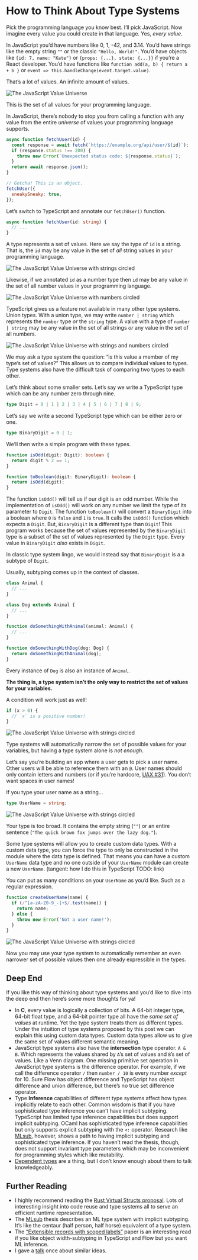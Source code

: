 # How to Think About Type Systems

Pick the programming language you know best. I’ll pick JavaScript. Now imagine
every value you could create in that language. Yes, _every value_.

In JavaScript you’d have numbers like 0, 1, -42, and 3.14. You’d have strings
like the empty string `""` or the classic `"Hello, World!"`. You’d have objects
like `{id: 7, name: "Kate"}` or `{props: {...}, state: {...}}` if you’re a React
developer. You’d have functions like `function add(a, b) { return a + b }` or
`event => this.handleChange(event.target.value)`.

That’s a lot of values. An infinite amount of values.

![The JavaScript Value Universe](./value-universe-all.png)

This is the set of all values for your programming language.

In JavaScript, there’s nobody to stop you from calling a function with any value
from the entire _universe_ of values your programming language supports.

```js
async function fetchUser(id) {
  const response = await fetch(`https://example.org/api/user/${id}`);
  if (response.status !== 200) {
    throw new Error(`Unexpected status code: ${response.status}`);
  }
  return await response.json();
}

// Gotcha! This is an object.
fetchUser({
  sneakySneaky: true,
});
```

Let’s switch to TypeScript and annotate our `fetchUser()` function.

```ts
async function fetchUser(id: string) {
  // ...
}
```

A type represents a set of values. Here we say the type of `id` is a string.
That is, the `id` may be any value in the set of _all_ string values in your
programming language.

![The JavaScript Value Universe with strings circled](./value-universe-strings.png)

Likewise, if we annotated `id` as a number type then `id` may be any value in
the set of all number values in your programming language.

![The JavaScript Value Universe with numbers circled](./value-universe-numbers.png)

TypeScript gives us a feature not available in many other type systems. Union
types. With a union type, we may write `number | string` which represents the
`number` type _or_ the `string` type. A value with a type of `number | string`
may be any value in the set of all strings _or_ any value in the set of all
numbers.

![The JavaScript Value Universe with strings and numbers circled](./value-universe-strings-and-numbers.png)

We may ask a type system the question: “is this value a member of my type’s set
of values?” This allows us to compare individual values to types. Type systems
also have the difficult task of comparing two types to each other.

Let’s think about some smaller sets. Let’s say we write a TypeScript type which
can be any number zero through nine.

```ts
type Digit = 0 | 1 | 2 | 3 | 4 | 5 | 6 | 7 | 8 | 9;
```

Let’s say we write a second TypeScript type which can be either zero or one.

```ts
type BinaryDigit = 0 | 1;
```

We’ll then write a simple program with these types.

```ts
function isOdd(digit: Digit): boolean {
  return digit % 2 == 1;
}

function toBoolean(digit: BinaryDigit): boolean {
  return isOdd(digit);
}
```

The function `isOdd()` will tell us if our digit is an odd number. While the
implementation of `isOdd()` will work on any number we limit the type of its
parameter to `Digit`. The function `toBoolean()` will convert a `BinaryDigit`
into a boolean where `0` is `false` and `1` is `true`. It calls the `isOdd()`
function which expects a `Digit`. But, `BinaryDigit` is a different type than
`Digit`! This program works because the set of values represented by the
`BinaryDigit` type is a subset of the set of values represented by the `Digit`
type. Every value in `BinaryDigit` _also_ exists in `Digit`.

In classic type system lingo, we would instead say that `BinaryDigit` is a a
subtype of `Digit`.

Usually, subtyping comes up in the context of classes.

```ts
class Animal {
  // ...
}

class Dog extends Animal {
  // ...
}

function doSomethingWithAnimal(animal: Animal) {
  // ...
}

function doSomethingWithDog(dog: Dog) {
  return doSomethingWithAnimal(dog);
}
```

Every instance of `Dog` is also an instance of `Animal`.

**The thing is, a type system isn’t the only way to restrict the set of values
for your variables.**

A condition will work just as well!

```js
if (x > 0) {
  // `x` is a positive number!
}
```

![The JavaScript Value Universe with strings circled](./value-universe-numbers-positive.png)

Type systems will automatically narrow the set of possible values for your
variables, but having a type system alone is _not enough_.

Let’s say you’re building an app where a user gets to pick a user name. Other
users will be able to reference them with an `@`. User names should only contain
letters and numbers (or if you’re hardcore, [UAX #31][uax-31]). You don’t want
spaces in user names!

[uax-31]: http://www.unicode.org/reports/tr31

If you type your user name as a string…

```ts
type UserName = string;
```

![The JavaScript Value Universe with strings circled](./value-universe-strings.png)

Your type is too broad. It contains the empty string (`""`) or an entire
sentence (`"The quick brown fox jumps over the lazy dog."`).

Some type systems will allow you to create custom data types. With a custom data
type, you can force the type to only be constructed in the module where the data
type is defined. That means you can have a custom `UserName` data type and no
one outside of your `UserName` module can create a new `UserName`. (tangent: how
I do this in TypeScript TODO: link)

You can put as many conditions on your `UserName` as you’d like. Such as a
regular expression.

```js
function createUserName(name) {
  if (/^[a-zA-Z0-9_-]+$/.test(name)) {
    return name;
  } else {
    throw new Error('Not a user name!');
  }
}
```

![The JavaScript Value Universe with strings circled](./value-universe-strings-usernames.png)

Now you may use your type system to automatically remember an even narrower set
of possible values then one already expressible in the types.

## Deep End

If you like this way of thinking about type systems and you’d like to dive into
the deep end then here’s some more thoughts for ya!

- In **C**, every value is logically a collection of bits. A 64-bit integer
  type, 64-bit float type, and a 64-bit pointer type all have the _same set of
  values_ at runtime. Yet the type system treats them as different types. Under
  the intuition of type systems proposed by this post we can explain this using
  custom data types. Custom data types allow us to give the same set of values
  different semantic meaning.
- JavaScript type systems also have the **intersection** type operator. `A & B`.
  Which represents the values shared by `A`’s set of values and `B`’s set of
  values. Like a Venn diagram. One missing primitive set operation in JavaScript
  type systems is the difference operator. For example, if we call the
  difference operator `/` then `number / 10` is every number _except_ for 10.
  Sure Flow has object difference and TypeScript has object difference and union
  difference, but there’s no true set difference operator.
- Type **Inference** capabilities of different type systems affect how types
  implicitly relate to each other. Common wisdom is that if you have
  sophisticated type inference you can’t have implicit subtyping. TypeScript has
  limited type inference capabilities but does support implicit subtyping. OCaml
  has sophisticated type inference capabilities but only supports explicit
  subtyping with the `<:` operator. Research like [MLsub][mlsub], however, shows
  a path to having implicit subtyping and sophisticated type inference. If you
  haven’t read the thesis, though, does not support invariant type parameters
  which may be inconvenient for programming styles which like mutability.
- [Dependent types][dependent-type] are a thing, but I don’t know enough about
  them to talk knowledgeably.

[mlsub]: https://www.cl.cam.ac.uk/~sd601/thesis.pdf
[dependent-type]: https://en.wikipedia.org/wiki/Dependent_type

## Further Reading

- I highly recommend reading the [Rust Virtual Structs
  proposal][rust-virtual-structs]. Lots of interesting insight into code reuse
  and type systems all to serve an efficient runtime representation.
- The [MLsub][mlsub] thesis describes an ML type system with implicit subtyping.
  It’s like the centaur (half person, half horse) equivalent of a type system.
- The [“Extensible records with scoped labels”][extensible-records] paper is an
  interesting read if you like object width-subtyping in TypeScript and Flow but
  you want ML inference.
- I gave a [talk](https://youtu.be/M6MsDBFwa6Y) once about similar ideas.

[rust-virtual-structs]:
  http://smallcultfollowing.com/babysteps/blog/2015/08/20/virtual-structs-part-3-bringing-enums-and-structs-together/
[extensible-records]:
  https://www.microsoft.com/en-us/research/wp-content/uploads/2016/02/scopedlabels.pdf
